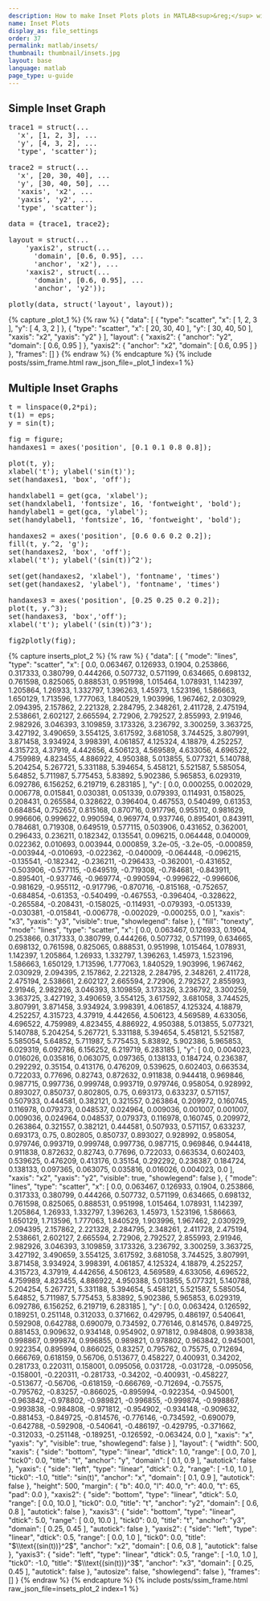 ```yaml
---
description: How to make Inset Plots plots in MATLAB<sup>&reg;</sup> with Plotly.
name: Inset Plots
display_as: file_settings
order: 37
permalink: matlab/insets/
thumbnail: thumbnail/insets.jpg
layout: base
language: matlab
page_type: u-guide
---
```


## Simple Inset Graph


<pre class="mcode">
trace1 = struct(...
  'x', [1, 2, 3], ...
  'y', [4, 3, 2], ...
  'type', 'scatter');

trace2 = struct(...
  'x', [20, 30, 40], ...
  'y', [30, 40, 50], ...
  'xaxis', 'x2', ...
  'yaxis', 'y2', ...
  'type', 'scatter');

data = {trace1, trace2};

layout = struct(...
    'yaxis2', struct(...
      'domain', [0.6, 0.95], ...
      'anchor', 'x2'), ...
    'xaxis2', struct(...
      'domain', [0.6, 0.95], ...
      'anchor', 'y2'));

plotly(data, struct('layout', layout));
</pre>

{% capture _plot_1 %}
  {% raw %}
{ "data": [ { "type": "scatter", "x": [ 1, 2, 3 ], "y": [ 4, 3, 2 ] }, { "type": "scatter", "x": [ 20, 30, 40 ], "y": [ 30, 40, 50 ], "xaxis": "x2", "yaxis": "y2" } ], "layout": { "xaxis2": { "anchor": "y2", "domain": [ 0.6, 0.95 ] }, "yaxis2": { "anchor": "x2", "domain": [ 0.6, 0.95 ] } }, "frames": [] }
  {% endraw %}
{% endcapture %}
{% include posts/ssim_frame.html 
  raw_json_file=_plot_1
  index=1
%}


<!--------------------- EXAMPLE BREAK ------------------------->


## Multiple Inset Graphs


<pre class="mcode">
t = linspace(0,2*pi);
t(1) = eps;
y = sin(t);

fig = figure;
handaxes1 = axes('position', [0.1 0.1 0.8 0.8]);

plot(t, y);
xlabel('t'); ylabel('sin(t)');
set(handaxes1, 'box', 'off');

handxlabel1 = get(gca, 'xlabel');
set(handxlabel1, 'fontsize', 16, 'fontweight', 'bold');
handylabel1 = get(gca, 'ylabel');
set(handylabel1, 'fontsize', 16, 'fontweight', 'bold');

handaxes2 = axes('position', [0.6 0.6 0.2 0.2]);
fill(t, y.^2, 'g');
set(handaxes2, 'box', 'off');
xlabel('t'); ylabel('(sin(t))^2');

set(get(handaxes2, 'xlabel'), 'fontname', 'times')
set(get(handaxes2, 'ylabel'), 'fontname', 'times')

handaxes3 = axes('position', [0.25 0.25 0.2 0.2]);
plot(t, y.^3);
set(handaxes3, 'box','off');
xlabel('t'); ylabel('(sin(t))^3');

fig2plotly(fig);
</pre>

{% capture inserts_plot_2 %}
  {% raw %}
{ "data": [ { "mode": "lines", "type": "scatter", "x": [ 0.0, 0.063467, 0.126933, 0.1904, 0.253866, 0.317333, 0.380799, 0.444266, 0.507732, 0.571199, 0.634665, 0.698132, 0.761598, 0.825065, 0.888531, 0.951998, 1.015464, 1.078931, 1.142397, 1.205864, 1.26933, 1.332797, 1.396263, 1.45973, 1.523196, 1.586663, 1.650129, 1.713596, 1.777063, 1.840529, 1.903996, 1.967462, 2.030929, 2.094395, 2.157862, 2.221328, 2.284795, 2.348261, 2.411728, 2.475194, 2.538661, 2.602127, 2.665594, 2.72906, 2.792527, 2.855993, 2.91946, 2.982926, 3.046393, 3.109859, 3.173326, 3.236792, 3.300259, 3.363725, 3.427192, 3.490659, 3.554125, 3.617592, 3.681058, 3.744525, 3.807991, 3.871458, 3.934924, 3.998391, 4.061857, 4.125324, 4.18879, 4.252257, 4.315723, 4.37919, 4.442656, 4.506123, 4.569589, 4.633056, 4.696522, 4.759989, 4.823455, 4.886922, 4.950388, 5.013855, 5.077321, 5.140788, 5.204254, 5.267721, 5.331188, 5.394654, 5.458121, 5.521587, 5.585054, 5.64852, 5.711987, 5.775453, 5.83892, 5.902386, 5.965853, 6.029319, 6.092786, 6.156252, 6.219719, 6.283185 ], "y": [ 0.0, 0.000255, 0.002029, 0.006778, 0.015841, 0.030381, 0.051339, 0.079393, 0.114931, 0.158025, 0.208431, 0.265584, 0.328622, 0.396404, 0.467553, 0.540499, 0.61353, 0.684854, 0.752657, 0.815168, 0.870716, 0.917796, 0.955112, 0.981629, 0.996606, 0.999622, 0.990594, 0.969774, 0.937746, 0.895401, 0.843911, 0.784681, 0.719308, 0.649519, 0.577115, 0.503906, 0.431652, 0.362001, 0.296433, 0.236211, 0.182342, 0.135541, 0.096215, 0.064448, 0.040009, 0.022362, 0.010693, 0.003944, 0.000859, 3.2e-05, -3.2e-05, -0.000859, -0.003944, -0.010693, -0.022362, -0.040009, -0.064448, -0.096215, -0.135541, -0.182342, -0.236211, -0.296433, -0.362001, -0.431652, -0.503906, -0.577115, -0.649519, -0.719308, -0.784681, -0.843911, -0.895401, -0.937746, -0.969774, -0.990594, -0.999622, -0.996606, -0.981629, -0.955112, -0.917796, -0.870716, -0.815168, -0.752657, -0.684854, -0.61353, -0.540499, -0.467553, -0.396404, -0.328622, -0.265584, -0.208431, -0.158025, -0.114931, -0.079393, -0.051339, -0.030381, -0.015841, -0.006778, -0.002029, -0.000255, 0.0 ], "xaxis": "x3", "yaxis": "y3", "visible": true, "showlegend": false }, { "fill": "tonexty", "mode": "lines", "type": "scatter", "x": [ 0.0, 0.063467, 0.126933, 0.1904, 0.253866, 0.317333, 0.380799, 0.444266, 0.507732, 0.571199, 0.634665, 0.698132, 0.761598, 0.825065, 0.888531, 0.951998, 1.015464, 1.078931, 1.142397, 1.205864, 1.26933, 1.332797, 1.396263, 1.45973, 1.523196, 1.586663, 1.650129, 1.713596, 1.777063, 1.840529, 1.903996, 1.967462, 2.030929, 2.094395, 2.157862, 2.221328, 2.284795, 2.348261, 2.411728, 2.475194, 2.538661, 2.602127, 2.665594, 2.72906, 2.792527, 2.855993, 2.91946, 2.982926, 3.046393, 3.109859, 3.173326, 3.236792, 3.300259, 3.363725, 3.427192, 3.490659, 3.554125, 3.617592, 3.681058, 3.744525, 3.807991, 3.871458, 3.934924, 3.998391, 4.061857, 4.125324, 4.18879, 4.252257, 4.315723, 4.37919, 4.442656, 4.506123, 4.569589, 4.633056, 4.696522, 4.759989, 4.823455, 4.886922, 4.950388, 5.013855, 5.077321, 5.140788, 5.204254, 5.267721, 5.331188, 5.394654, 5.458121, 5.521587, 5.585054, 5.64852, 5.711987, 5.775453, 5.83892, 5.902386, 5.965853, 6.029319, 6.092786, 6.156252, 6.219719, 6.283185 ], "y": [ 0.0, 0.004023, 0.016026, 0.035816, 0.063075, 0.097365, 0.138133, 0.184724, 0.236387, 0.292292, 0.35154, 0.413176, 0.476209, 0.539625, 0.602403, 0.663534, 0.722033, 0.77696, 0.82743, 0.872632, 0.911838, 0.944418, 0.969846, 0.987715, 0.997736, 0.999748, 0.993719, 0.979746, 0.958054, 0.928992, 0.893027, 0.850737, 0.802805, 0.75, 0.693173, 0.633237, 0.571157, 0.507933, 0.444581, 0.382121, 0.321557, 0.263864, 0.209972, 0.160745, 0.116978, 0.079373, 0.048537, 0.024964, 0.009036, 0.001007, 0.001007, 0.009036, 0.024964, 0.048537, 0.079373, 0.116978, 0.160745, 0.209972, 0.263864, 0.321557, 0.382121, 0.444581, 0.507933, 0.571157, 0.633237, 0.693173, 0.75, 0.802805, 0.850737, 0.893027, 0.928992, 0.958054, 0.979746, 0.993719, 0.999748, 0.997736, 0.987715, 0.969846, 0.944418, 0.911838, 0.872632, 0.82743, 0.77696, 0.722033, 0.663534, 0.602403, 0.539625, 0.476209, 0.413176, 0.35154, 0.292292, 0.236387, 0.184724, 0.138133, 0.097365, 0.063075, 0.035816, 0.016026, 0.004023, 0.0 ], "xaxis": "x2", "yaxis": "y2", "visible": true, "showlegend": false }, { "mode": "lines", "type": "scatter", "x": [ 0.0, 0.063467, 0.126933, 0.1904, 0.253866, 0.317333, 0.380799, 0.444266, 0.507732, 0.571199, 0.634665, 0.698132, 0.761598, 0.825065, 0.888531, 0.951998, 1.015464, 1.078931, 1.142397, 1.205864, 1.26933, 1.332797, 1.396263, 1.45973, 1.523196, 1.586663, 1.650129, 1.713596, 1.777063, 1.840529, 1.903996, 1.967462, 2.030929, 2.094395, 2.157862, 2.221328, 2.284795, 2.348261, 2.411728, 2.475194, 2.538661, 2.602127, 2.665594, 2.72906, 2.792527, 2.855993, 2.91946, 2.982926, 3.046393, 3.109859, 3.173326, 3.236792, 3.300259, 3.363725, 3.427192, 3.490659, 3.554125, 3.617592, 3.681058, 3.744525, 3.807991, 3.871458, 3.934924, 3.998391, 4.061857, 4.125324, 4.18879, 4.252257, 4.315723, 4.37919, 4.442656, 4.506123, 4.569589, 4.633056, 4.696522, 4.759989, 4.823455, 4.886922, 4.950388, 5.013855, 5.077321, 5.140788, 5.204254, 5.267721, 5.331188, 5.394654, 5.458121, 5.521587, 5.585054, 5.64852, 5.711987, 5.775453, 5.83892, 5.902386, 5.965853, 6.029319, 6.092786, 6.156252, 6.219719, 6.283185 ], "y": [ 0.0, 0.063424, 0.126592, 0.189251, 0.251148, 0.312033, 0.371662, 0.429795, 0.486197, 0.540641, 0.592908, 0.642788, 0.690079, 0.734592, 0.776146, 0.814576, 0.849725, 0.881453, 0.909632, 0.934148, 0.954902, 0.971812, 0.984808, 0.993838, 0.998867, 0.999874, 0.996855, 0.989821, 0.978802, 0.963842, 0.945001, 0.922354, 0.895994, 0.866025, 0.83257, 0.795762, 0.75575, 0.712694, 0.666769, 0.618159, 0.56706, 0.513677, 0.458227, 0.400931, 0.34202, 0.281733, 0.220311, 0.158001, 0.095056, 0.031728, -0.031728, -0.095056, -0.158001, -0.220311, -0.281733, -0.34202, -0.400931, -0.458227, -0.513677, -0.56706, -0.618159, -0.666769, -0.712694, -0.75575, -0.795762, -0.83257, -0.866025, -0.895994, -0.922354, -0.945001, -0.963842, -0.978802, -0.989821, -0.996855, -0.999874, -0.998867, -0.993838, -0.984808, -0.971812, -0.954902, -0.934148, -0.909632, -0.881453, -0.849725, -0.814576, -0.776146, -0.734592, -0.690079, -0.642788, -0.592908, -0.540641, -0.486197, -0.429795, -0.371662, -0.312033, -0.251148, -0.189251, -0.126592, -0.063424, 0.0 ], "xaxis": "x", "yaxis": "y", "visible": true, "showlegend": false } ], "layout": { "width": 500, "xaxis": { "side": "bottom", "type": "linear", "dtick": 1.0, "range": [ 0.0, 7.0 ], "tick0": 0.0, "title": "t", "anchor": "y", "domain": [ 0.1, 0.9 ], "autotick": false }, "yaxis": { "side": "left", "type": "linear", "dtick": 0.2, "range": [ -1.0, 1.0 ], "tick0": -1.0, "title": "sin(t)", "anchor": "x", "domain": [ 0.1, 0.9 ], "autotick": false }, "height": 500, "margin": { "b": 40.0, "l": 40.0, "r": 40.0, "t": 65, "pad": 0.0 }, "xaxis2": { "side": "bottom", "type": "linear", "dtick": 5.0, "range": [ 0.0, 10.0 ], "tick0": 0.0, "title": "t", "anchor": "y2", "domain": [ 0.6, 0.8 ], "autotick": false }, "xaxis3": { "side": "bottom", "type": "linear", "dtick": 5.0, "range": [ 0.0, 10.0 ], "tick0": 0.0, "title": "t", "anchor": "y3", "domain": [ 0.25, 0.45 ], "autotick": false }, "yaxis2": { "side": "left", "type": "linear", "dtick": 0.5, "range": [ 0.0, 1.0 ], "tick0": 0.0, "title": "$\\text{(sin(t))}^2$", "anchor": "x2", "domain": [ 0.6, 0.8 ], "autotick": false }, "yaxis3": { "side": "left", "type": "linear", "dtick": 0.5, "range": [ -1.0, 1.0 ], "tick0": -1.0, "title": "$\\text{(sin(t))}^3$", "anchor": "x3", "domain": [ 0.25, 0.45 ], "autotick": false }, "autosize": false, "showlegend": false }, "frames": [] }
  {% endraw %}
{% endcapture %}
{% include posts/ssim_frame.html 
  raw_json_file=insets_plot_2
  index=1
%}


<!--------------------- EXAMPLE BREAK ------------------------->
